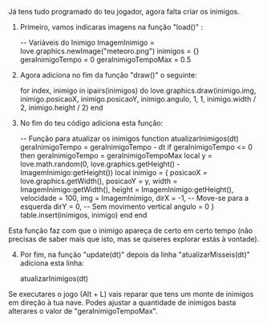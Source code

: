 

Já tens tudo programado do teu jogador, agora falta criar os inimigos.

1. Primeiro, vamos indicaras imagens na função "load()" :

    -- Variáveis do Inimigo
    ImagemInimigo = love.graphics.newImage("meteoro.png")
    inimigos = {}
    geraInimigoTempo = 0
    geraInimigoTempoMax = 0.5

2. Agora adiciona no fim da função "draw()" o seguinte:

   for index, inimigo in ipairs(inimigos) do
      love.graphics.draw(inimigo.img, inimigo.posicaoX, inimigo.posicaoY, inimigo.angulo, 1, 1, inimigo.width / 2, inimigo.height / 2)
    end

3. No fim do teu código adiciona esta função:

   -- Função para atualizar os inimigos
   function atualizarInimigos(dt)
       geraInimigoTempo = geraInimigoTempo - dt
       if geraInimigoTempo <= 0 then
           geraInimigoTempo = geraInimigoTempoMax
           local y = love.math.random(0, love.graphics.getHeight() - ImagemInimigo:getHeight())
           local inimigo = {
               posicaoX = love.graphics.getWidth(),
               posicaoY = y,
               width = ImagemInimigo:getWidth(),
               height = ImagemInimigo:getHeight(),
               velocidade = 100,
               img = ImagemInimigo,
               dirX = -1, -- Move-se para a esquerda
               dirY = 0,  -- Sem movimento vertical
               angulo = 0
           }
           table.insert(inimigos, inimigo)
       end
   end

Esta função faz com que o inimigo apareça de certo em certo tempo (não precisas de saber mais que isto, mas se quiseres explorar estás à vontade).

4. Por fim, na função "update(dt)" depois da linha "atualizarMisseis(dt)" adiciona esta linha:

    atualizarInimigos(dt) 

Se executares o jogo (Alt + L) vais reparar que tens um monte de inimigos em direção à tua nave. Podes ajustar a quantidade de inimigos basta alterares o valor de "geraInimigoTempoMax".
